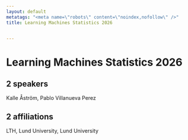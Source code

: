 ```yaml
---
layout: default
metatags: "<meta name=\"robots\" content=\"noindex,nofollow\" />"
title: Learning Machines Statistics 2026


---
```


# Learning Machines Statistics 2026



## 2 speakers

Kalle Åström, Pablo Villanueva Perez

## 2 affiliations

LTH, Lund University, Lund University

